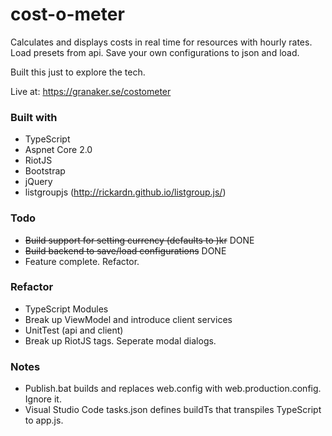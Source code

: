 # cost-o-meter
Calculates and displays costs in real time for resources with hourly rates.
Load presets from api.
Save your own configurations to json and load.

Built this just to explore the tech.

Live at: https://granaker.se/costometer

### Built with
- TypeScript
- Aspnet Core 2.0
- RiotJS
- Bootstrap
- jQuery
- listgroupjs (http://rickardn.github.io/listgroup.js/)

### Todo
- ~~Build support for setting currency (defaults to )kr~~ DONE
- ~~Build backend to save/load configurations~~ DONE
- Feature complete. Refactor.

### Refactor
- TypeScript Modules
- Break up ViewModel and introduce client services
- UnitTest (api and client)
- Break up RiotJS tags. Seperate modal dialogs.

### Notes
- Publish.bat builds and replaces web.config with web.production.config. Ignore it.
- Visual Studio Code tasks.json defines buildTs that transpiles TypeScript to app.js.